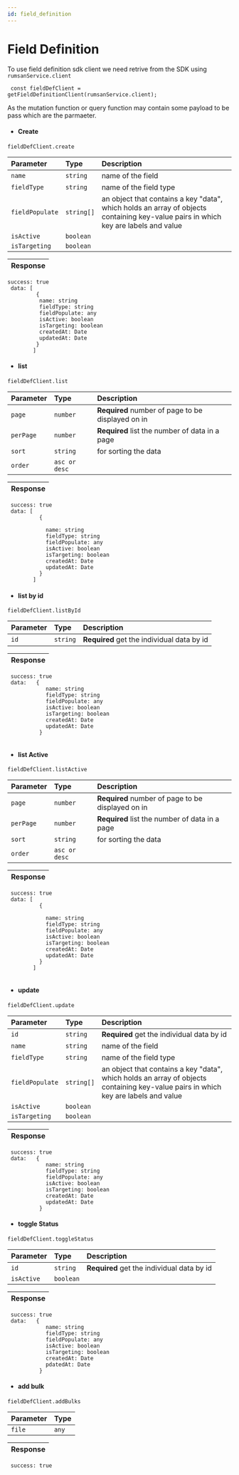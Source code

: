 ```yaml
---
id: field_definition
---
```


# Field Definition

To use field definition sdk client we need retrive from the SDK using `rumsanService.client`

```
 const fieldDefClient = getFieldDefinitionClient(rumsanService.client);

```

As the mutation function or query function may contain some payload to be pass which are the parmaeter.

- #### Create

```
fieldDefClient.create
```

| Parameter       | Type       | Description                                                                                                                        |
| :-------------- | :--------- | :--------------------------------------------------------------------------------------------------------------------------------- |
| `name`          | `string`   | name of the field                                                                                                                  |
| `fieldType`     | `string`   | name of the field type                                                                                                             |
| `fieldPopulate` | `string[]` | an object that contains a key "data", which holds an array of objects containing key-value pairs in which key are labels and value |
| `isActive`      | `boolean`  |
| `isTargeting`   | `boolean`  |

| Response |
| :------- |

```
success: true
 data: [
         {
          name: string
          fieldType: string
          fieldPopulate: any
          isActive: boolean
          isTargeting: boolean
          createdAt: Date
          updatedAt: Date
         }
        ]

```

- #### list

```
fieldDefClient.list
```

| Parameter | Type          | Description                                       |
| :-------- | :------------ | :------------------------------------------------ |
| `page`    | `number`      | **Required** number of page to be displayed on in |
| `perPage` | `number`      | **Required** list the number of data in a page    |
| `sort`    | `string`      | for sorting the data                              |
| `order`   | `asc or desc` |

| Response |
| :------- |

```
 success: true
 data: [
          {

            name: string
            fieldType: string
            fieldPopulate: any
            isActive: boolean
            isTargeting: boolean
            createdAt: Date
            updatedAt: Date
          }
        ]

```

- #### list by id

```
fieldDefClient.listById
```

| Parameter | Type     | Description                                |
| :-------- | :------- | :----------------------------------------- |
| `id`      | `string` | **Required** get the individual data by id |

| Response |
| :------- |

```
 success: true
 data:   {
            name: string
            fieldType: string
            fieldPopulate: any
            isActive: boolean
            isTargeting: boolean
            createdAt: Date
            updatedAt: Date
          }


```

- #### list Active

```
fieldDefClient.listActive
```

| Parameter | Type          | Description                                       |
| :-------- | :------------ | :------------------------------------------------ |
| `page`    | `number`      | **Required** number of page to be displayed on in |
| `perPage` | `number`      | **Required** list the number of data in a page    |
| `sort`    | `string`      | for sorting the data                              |
| `order`   | `asc or desc` |

| Response |
| :------- |

```
 success: true
 data: [
          {

            name: string
            fieldType: string
            fieldPopulate: any
            isActive: boolean
            isTargeting: boolean
            createdAt: Date
            updatedAt: Date
          }
        ]


```

- #### update

```
fieldDefClient.update
```

| Parameter       | Type       | Description                                                                                                                        |
| :-------------- | :--------- | :--------------------------------------------------------------------------------------------------------------------------------- |
| `id`            | `string`   | **Required** get the individual data by id                                                                                         |
| `name`          | `string`   | name of the field                                                                                                                  |
| `fieldType`     | `string`   | name of the field type                                                                                                             |
| `fieldPopulate` | `string[]` | an object that contains a key "data", which holds an array of objects containing key-value pairs in which key are labels and value |
| `isActive`      | `boolean`  |
| `isTargeting`   | `boolean`  |

| Response |
| :------- |

```
 success: true
 data:   {
            name: string
            fieldType: string
            fieldPopulate: any
            isActive: boolean
            isTargeting: boolean
            createdAt: Date
            updatedAt: Date
          }

```

- #### toggle Status

```
fieldDefClient.toggleStatus
```

| Parameter  | Type      | Description                                |
| :--------- | :-------- | :----------------------------------------- |
| `id`       | `string`  | **Required** get the individual data by id |
| `isActive` | `boolean` |

| Response |
| :------- |

```
 success: true
 data:   {
            name: string
            fieldType: string
            fieldPopulate: any
            isActive: boolean
            isTargeting: boolean
            createdAt: Date
            pdatedAt: Date
          }

```

- #### add bulk

```
fieldDefClient.addBulks
```

| Parameter | Type  |
| :-------- | :---- |
| `file`    | `any` |

| Response |
| :------- |

```
 success: true
```
